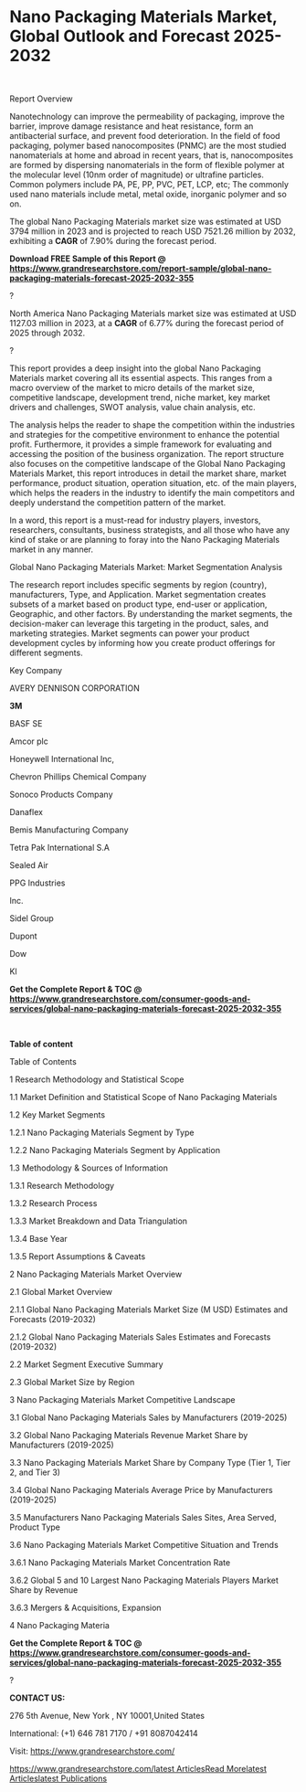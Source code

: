 <h1>Nano Packaging Materials Market, Global Outlook and Forecast 2025-2032</h1><br/><p>Report Overview</p>
 
 
 
 <p>Nanotechnology can improve the permeability of packaging, improve the barrier, improve damage resistance and heat resistance, form an antibacterial surface, and prevent food deterioration. In the field of food packaging, polymer based nanocomposites (PNMC) are the most studied nanomaterials at home and abroad in recent years, that is, nanocomposites are formed by dispersing nanomaterials in the form of flexible polymer at the molecular level (10nm order of magnitude) or ultrafine particles. Common polymers include PA, PE, PP, PVC, PET, LCP, etc; The commonly used nano materials include metal, metal oxide, inorganic polymer and so on.</p>
 
 
 
 <p>The global Nano Packaging Materials market size was estimated at USD 3794 million in 2023 and is projected to reach USD 7521.26 million by 2032, exhibiting a <strong>CAGR</strong> of 7.90% during the forecast period.</p>
 
 
 
 <div><b>Download FREE Sample of this Report @ <a href="https://www.grandresearchstore.com/report-sample/global-nano-packaging-materials-forecast-2025-2032-355">https://www.grandresearchstore.com/report-sample/global-nano-packaging-materials-forecast-2025-2032-355</a></b></div>
 
 
 
 <p>? </p>
 
 
 
 <p>North America Nano Packaging Materials market size was estimated at USD 1127.03 million in 2023, at a <strong>CAGR</strong> of 6.77% during the forecast period of 2025 through 2032.</p>
 
 
 
 <p>? </p>
 
 
 
 <p>This report provides a deep insight into the global Nano Packaging Materials market covering all its essential aspects. This ranges from a macro overview of the market to micro details of the market size, competitive landscape, development trend, niche market, key market drivers and challenges, SWOT analysis, value chain analysis, etc.</p>
 
 
 
 <p>The analysis helps the reader to shape the competition within the industries and strategies for the competitive environment to enhance the potential profit. Furthermore, it provides a simple framework for evaluating and accessing the position of the business organization. The report structure also focuses on the competitive landscape of the Global Nano Packaging Materials Market, this report introduces in detail the market share, market performance, product situation, operation situation, etc. of the main players, which helps the readers in the industry to identify the main competitors and deeply understand the competition pattern of the market.</p>
 
 
 
 <p>In a word, this report is a must-read for industry players, investors, researchers, consultants, business strategists, and all those who have any kind of stake or are planning to foray into the Nano Packaging Materials market in any manner.</p>
 
 
 
 <p>Global Nano Packaging Materials Market: Market Segmentation Analysis</p>
 
 
 
 <p>The research report includes specific segments by region (country), manufacturers, Type, and Application. Market segmentation creates subsets of a market based on product type, end-user or application, Geographic, and other factors. By understanding the market segments, the decision-maker can leverage this targeting in the product, sales, and marketing strategies. Market segments can power your product development cycles by informing how you create product offerings for different segments.</p>
 
 
 
 <p>Key Company</p>
 
 
 
 <p>AVERY DENNISON CORPORATION</p>
 
 
 
 <p><strong>3M</strong></p>
 
 
 
 <p>BASF SE</p>
 
 
 
 <p>Amcor plc</p>
 
 
 
 <p>Honeywell International Inc,</p>
 
 
 
 <p>Chevron Phillips Chemical Company</p>
 
 
 
 <p>Sonoco Products Company</p>
 
 
 
 <p>Danaflex</p>
 
 
 
 <p>Bemis Manufacturing Company</p>
 
 
 
 <p>Tetra Pak International S.A</p>
 
 
 
 <p>Sealed Air</p>
 
 
 
 <p>PPG Industries</p>
 
 
 
 <p>Inc.</p>
 
 
 
 <p>Sidel Group</p>
 
 
 
 <p>Dupont</p>
 
 
 
 <p>Dow</p>
 
 
 
 <p>Kl</p>
 
 
 
 <div><b>Get the Complete Report & TOC @ <a href="https://www.grandresearchstore.com/consumer-goods-and-services/global-nano-packaging-materials-forecast-2025-2032-355">https://www.grandresearchstore.com/consumer-goods-and-services/global-nano-packaging-materials-forecast-2025-2032-355</a></b></div>
 
 
 
 <p><br />
 
 <b>Table of content</b></p>
 
 
 
 <p>Table of Contents<br />
 
 1 Research Methodology and Statistical Scope<br />
 
 1.1 Market Definition and Statistical Scope of Nano Packaging Materials<br />
 
 1.2 Key Market Segments<br />
 
 1.2.1 Nano Packaging Materials Segment by Type<br />
 
 1.2.2 Nano Packaging Materials Segment by Application<br />
 
 1.3 Methodology & Sources of Information<br />
 
 1.3.1 Research Methodology<br />
 
 1.3.2 Research Process<br />
 
 1.3.3 Market Breakdown and Data Triangulation<br />
 
 1.3.4 Base Year<br />
 
 1.3.5 Report Assumptions & Caveats<br />
 
 2 Nano Packaging Materials Market Overview<br />
 
 2.1 Global Market Overview<br />
 
 2.1.1 Global Nano Packaging Materials Market Size (M USD) Estimates and Forecasts (2019-2032)<br />
 
 2.1.2 Global Nano Packaging Materials Sales Estimates and Forecasts (2019-2032)<br />
 
 2.2 Market Segment Executive Summary<br />
 
 2.3 Global Market Size by Region<br />
 
 3 Nano Packaging Materials Market Competitive Landscape<br />
 
 3.1 Global Nano Packaging Materials Sales by Manufacturers (2019-2025)<br />
 
 3.2 Global Nano Packaging Materials Revenue Market Share by Manufacturers (2019-2025)<br />
 
 3.3 Nano Packaging Materials Market Share by Company Type (Tier 1, Tier 2, and Tier 3)<br />
 
 3.4 Global Nano Packaging Materials Average Price by Manufacturers (2019-2025)<br />
 
 3.5 Manufacturers Nano Packaging Materials Sales Sites, Area Served, Product Type<br />
 
 3.6 Nano Packaging Materials Market Competitive Situation and Trends<br />
 
 3.6.1 Nano Packaging Materials Market Concentration Rate<br />
 
 3.6.2 Global 5 and 10 Largest Nano Packaging Materials Players Market Share by Revenue<br />
 
 3.6.3 Mergers & Acquisitions, Expansion<br />
 
 4 Nano Packaging Materia</p>
 
 
 
 <div><b>Get the Complete Report & TOC @ <a href="https://www.grandresearchstore.com/consumer-goods-and-services/global-nano-packaging-materials-forecast-2025-2032-355">https://www.grandresearchstore.com/consumer-goods-and-services/global-nano-packaging-materials-forecast-2025-2032-355</a></b></div>
 
 
 
 <p>? </p>
 
 
 
 <p><b>CONTACT US:</b><br />
 
 276 5th Avenue, New York , NY 10001,United States<br />
 
 International: (+1) 646 781 7170 / +91 8087042414<br />
 
 Visit: <a href="https://www.grandresearchstore.com/">https://www.grandresearchstore.com/</a><br />
 
 <a href="https://gyeongbokgung.com">https://www.grandresearchstore.com/</a><a href="https://hallyeomaritime.com">latest Articles</a><a href="https://jingwansa.com">Read More</a><a href="https://nguoiviet.jp/">latest Articles</a><a href="https://www.intelmarketresearch.com/">latest Publications</a></p>